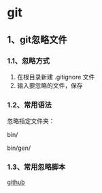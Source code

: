 # git

## 1、git忽略文件
### 1.1、忽略方式

1. 在根目录新建 .gitignore 文件
2. 输入要忽略的文件，保存

### 1.2、常用语法

忽略指定文件夹：

bin/

bin/gen/

### 1.3、常用忽略脚本

[github](https://github.com/github/gitignore)
